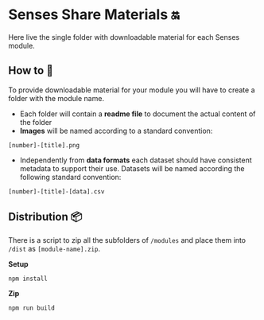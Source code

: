 # Senses Share Materials 🔛
Here live the single folder with downloadable material for each Senses module.

## How to 🔧
To provide downloadable material for your module you will have to create a
folder with the module name.

* Each folder will contain a __readme file__ to document the actual content of the
folder
* __Images__ will be named according to a standard convention:
```
[number]-[title].png
```
* Independently from __data formats__ each dataset should have consistent
metadata to support their use. Datasets will be named according the following
standard convention:
```
[number]-[title]-[data].csv
```

## Distribution 📦
There is a script to zip all the subfolders of `/modules` and place them into `/dist` as `[module-name].zip`.

__Setup__
```
npm install
```

__Zip__
```
npm run build
```
